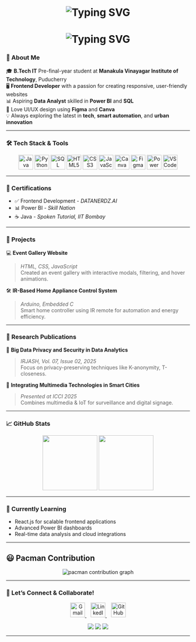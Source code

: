  <h1 align="center">
  <img src="https://readme-typing-svg.demolab.com?font=Fira+Code&weight=600&size=26&pause=1000&color=3DB2FF&center=true&vCenter=true&random=false&width=435&lines=Hi+%F0%9F%91%8B%2C+I'm+Hemanth+G;" alt="Typing SVG" />
</h1>
<h1 align="center">
  <img src="https://readme-typing-svg.demolab.com?font=Fira+Code&weight=600&size=26&pause=1000&color=3DB2FF&center=true&vCenter=true&random=false&width=600&lines=Frontend+Developer;UI%2FUX+Designer;Data+Analytics+Enthusiast" alt="Typing SVG" />
</h1>

### 🌟 About Me  

🎓 **B.Tech IT** Pre-final-year student at **Manakula Vinayagar Institute of Technology**, Puducherry  
🖥️ **Frontend Developer** with a passion for creating responsive, user-friendly websites  
📊 Aspiring **Data Analyst** skilled in **Power BI** and **SQL**  
🎨 Love UI/UX design using **Figma** and **Canva**  
💡 Always exploring the latest in **tech**, **smart automation**, and **urban innovation**

---
### 🛠 Tech Stack & Tools

<p align="center">
  <img src="https://cdn.jsdelivr.net/gh/devicons/devicon/icons/java/java-original.svg" height="40" alt="Java" />
  <img src="https://cdn.jsdelivr.net/gh/devicons/devicon/icons/python/python-original.svg" height="40" alt="Python" />
  <img src="https://cdn.simpleicons.org/mysql/4479A1" height="40" alt="SQL" />
  <img src="https://cdn.jsdelivr.net/gh/devicons/devicon/icons/html5/html5-original.svg" height="40" alt="HTML5" />
  <img src="https://cdn.jsdelivr.net/gh/devicons/devicon/icons/css3/css3-original.svg" height="40" alt="CSS3" />
  <img src="https://cdn.jsdelivr.net/gh/devicons/devicon/icons/javascript/javascript-original.svg" height="40" alt="JavaScript" />
  <img src="https://cdn.simpleicons.org/canva/00C4CC" height="40" alt="Canva" />
  <img src="https://cdn.simpleicons.org/figma/F24E1E" height="40" alt="Figma" />
  <img src="https://upload.wikimedia.org/wikipedia/commons/c/cf/New_Power_BI_Logo.svg" height="40" alt="Power BI" />
  <img src="https://cdn.jsdelivr.net/gh/devicons/devicon/icons/vscode/vscode-original.svg" height="40" alt="VSCode" />
</p>


---

### 🏅 Certifications

- ✅ Frontend Development - *DATANERDZ.AI*  
- 📊 Power BI - *Skill Nation*  
- ☕ Java - *Spoken Tutorial, IIT Bombay*

---

### 🚀 Projects

💻 **Event Gallery Website**  
> _HTML, CSS, JavaScript_  
> Created an event gallery with interactive modals, filtering, and hover animations.

🛠️ **IR-Based Home Appliance Control System**  
> _Arduino, Embedded C_  
> Smart home controller using IR remote for automation and energy efficiency.

---

### 📰 Research Publications

📘 **Big Data Privacy and Security in Data Analytics**  
> _IRJASH, Vol. 07, Issue 02, 2025_  
> Focus on privacy-preserving techniques like K-anonymity, T-closeness.

📘 **Integrating Multimedia Technologies in Smart Cities**  
> _Presented at ICCI 2025_  
> Combines multimedia & IoT for surveillance and digital signage.

---

### 📈 GitHub Stats

<p align="center">
  <img src="https://github-readme-stats.vercel.app/api?username=Hemanth-205&show_icons=true&theme=react" height="150" />
  <img src="https://github-readme-stats.vercel.app/api/top-langs/?username=Hemanth-205&layout=compact&theme=react" height="150"/>
</p>

---

### 🌱 Currently Learning

- React.js for scalable frontend applications  
- Advanced Power BI dashboards  
- Real-time data analysis and cloud integrations  

---

## 😃 Pacman Contribution

<p align="center">
  <picture>
    <source media="(prefers-color-scheme: dark)" srcset="https://raw.githubusercontent.com/Hemanth-205/Hemanth-205/output/pacman-contribution-graph-dark.svg">
    <source media="(prefers-color-scheme: light)" srcset="https://raw.githubusercontent.com/Hemanth-205/Hemanth-205/output/pacman-contribution-graph.svg">
    <img alt="pacman contribution graph" src="https://raw.githubusercontent.com/Hemanth-205/Hemanth-205/output/pacman-contribution-graph.svg">
  </picture>
</p>

---
### 🔗 Let’s Connect & Collaborate!

<p align="center">
  <!-- Gmail -->
  <a href="mailto:grhemanth26@gmail.com">
    <img src="https://img.icons8.com/fluency/48/gmail.png" height="40" alt="Gmail" title="Send me an Email" />
  </a>&nbsp;&nbsp;

  <!-- LinkedIn -->
  <a href="https://www.linkedin.com/in/hemanth-g25" target="_blank">
    <img src="https://img.icons8.com/fluency/48/linkedin.png" height="40" alt="LinkedIn" title="Connect on LinkedIn" />
  </a>&nbsp;&nbsp;

  <!-- GitHub -->
  <a href="https://github.com/Hemanth-205" target="_blank">
    <img src="https://img.icons8.com/ios-glyphs/50/000000/github.png" height="40" alt="GitHub" title="Check out my GitHub" />
  </a>
</p>

<p align="center">
  <a href="mailto:grhemanth26@gmail.com"><img src="https://img.shields.io/badge/Email-D14836?style=for-the-badge&logo=gmail&logoColor=white" /></a>
  <a href="https://www.linkedin.com/in/hemanth-g25"><img src="https://img.shields.io/badge/LinkedIn-0077B5?style=for-the-badge&logo=linkedin&logoColor=white" /></a>
  <a href="https://github.com/Hemanth-205"><img src="https://img.shields.io/badge/GitHub-100000?style=for-the-badge&logo=github&logoColor=white" /></a>
</p>

---
